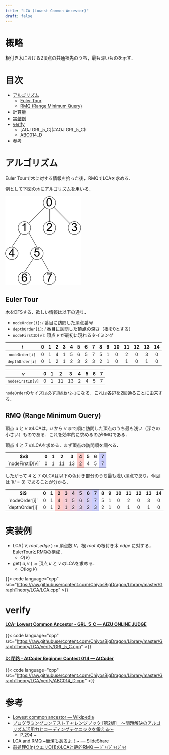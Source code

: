 ```yaml
---
title: "LCA (Lowest Common Ancestor)"
draft: false
---
```


# 概略
根付き木における2頂点の共通祖先のうち，最も深いものを示す．

# 目次
- [アルゴリズム](#アルゴリズム)
    - [Euler Tour](#euler-tour)
    - [RMQ (Range Minimum Query)](#rmq-range-minimum-query)
- [計算量](#計算量)
- [実装例](#実装例)
- [verify](#verify)
    - [AOJ GRL_5_C](#AOJ GRL_5_C)
    - [ABC014_D](#ABC014_D)
- [参考](#参考)

# アルゴリズム
Euler Tourで木に対する情報を拾った後，RMQでLCAを求める．

例として下図の木にアルゴリズムを用いる．

![](./images/tree.png)

## Euler Tour
木をDFSする．欲しい情報は以下の通り．

- `nodeOrder[i]`: $i$ 番目に訪問した頂点番号
- `depthOrder[i]`: $i$ 番目に訪問した頂点の深さ（根を0とする）
- `nodeFirstID[v]`: 頂点 $v$ が最初に現れるタイミング

$i$ | 0 | 1 | 2 | 3 | 4 | 5 | 6 | 7 | 8 | 9 | 10 | 11 | 12 | 13 | 14
:---: | :---: | :---: | :---: | :---: | :---: | :---: | :---: | :---: | :---: | :---: | :---: | :---: | :---: | :---: | :---:
`nodeOrder[i]` | 0 | 1 | 4 | 1 | 5 | 6 | 5 | 7 | 5 | 1 | 0 | 2 | 0 | 3 | 0
`depthOrder[i]` | 0 | 1 | 2 | 1 | 2 | 3 | 2 | 3 | 2 | 1 | 0 | 1 | 0 | 1 | 0

$v$ | 0 | 1 | 2 | 3 | 4 | 5 | 6 | 7
:---: | :---: | :---: | :---: | :---: | :---: | :---: | :---: | :---:
`nodeFirstID[v]` | 0 | 1 | 11 | 13 | 2 | 4 | 5 | 7

`nodeOrder`のサイズは必ず`頂点数*2-1`になる．これは各辺を2回通ることに由来する．

## RMQ (Range Minimum Query)
頂点 $u$ と $v$ のLCAは，$u$ から $v$ まで順に訪問した頂点のうち最も浅い（深さの小さい）ものである．これを効率的に求めるのがRMQである．

頂点 $4$ と $7$ のLCAを求める．まず頂点の訪問順を調べる．

<style type="text/css">
    .tg .tg-c4ww{background-color:#cbcefb;}
    .tg .tg-bolj{background-color:#ffccc9;}
</style>
<table class="tg">
  <tr>
    <th class="tg-c3ow">$v$<br></th>
    <th class="tg-c3ow">0</th>
    <th class="tg-c3ow">1</th>
    <th class="tg-c3ow">2</th>
    <th class="tg-c3ow">3</th>
    <th class="tg-bolj">4<br></th>
    <th class="tg-c3ow">5</th>
    <th class="tg-c3ow">6</th>
    <th class="tg-c4ww">7</th>
  </tr>
  <tr>
    <td class="tg-c3ow">`nodeFirstID[v]`</td>
    <td class="tg-c3ow">0</td>
    <td class="tg-c3ow">1</td>
    <td class="tg-c3ow">11</td>
    <td class="tg-c3ow">13</td>
    <td class="tg-bolj">2<br></td>
    <td class="tg-c3ow">4<br></td>
    <td class="tg-c3ow">5</td>
    <td class="tg-c4ww">7</td>
  </tr>
</table>

したがって $4$ と $7$ のLCAは以下の色付き部分のうち最も浅い頂点であり，今回は $1(i=3)$ であることが分かる．

<style type="text/css">
    .tg{text-align:center;}
    .tg .tg-bolj{background-color:#ffccc9;}
    .tg .tg-nly6{background-color:#f5ccd4;}
    .tg .tg-bhmg{background-color:#eacdde;}
    .tg .tg-wspl{background-color:#e0cde8;}
    .tg .tg-8vju{background-color:#d6cef2;}
    .tg .tg-sh07{background-color:#cbcefb;}
</style>
<table class="tg">
  <tr>
    <th class="tg-c3ow">$i$<br></th>
    <th class="tg-c3ow">0</th>
    <th class="tg-c3ow">1</th>
    <th class="tg-bolj">2</th>
    <th class="tg-nly6">3</th>
    <th class="tg-bhmg">4<br></th>
    <th class="tg-wspl">5</th>
    <th class="tg-8vju">6</th>
    <th class="tg-sh07">7</th>
    <th class="tg-baqh">8</th>
    <th class="tg-baqh">9</th>
    <th class="tg-baqh">10</th>
    <th class="tg-baqh">11</th>
    <th class="tg-baqh">12</th>
    <th class="tg-baqh">13</th>
    <th class="tg-baqh">14</th>
  </tr>
  <tr>
    <td class="tg-c3ow">`nodeOrder[i]`</td>
    <td class="tg-c3ow">0</td>
    <td class="tg-c3ow">1</td>
    <td class="tg-bolj">4</td>
    <td class="tg-nly6">1</td>
    <td class="tg-bhmg">5</td>
    <td class="tg-wspl">6</td>
    <td class="tg-8vju">5</td>
    <td class="tg-sh07">7</td>
    <td class="tg-baqh">5</td>
    <td class="tg-baqh">1</td>
    <td class="tg-baqh">0</td>
    <td class="tg-baqh">2</td>
    <td class="tg-baqh">0</td>
    <td class="tg-baqh">3</td>
    <td class="tg-baqh">0</td>
  </tr>
  <tr>
    <td class="tg-c3ow">`depthOrder[i]`</td>
    <td class="tg-c3ow">0</td>
    <td class="tg-c3ow">1</td>
    <td class="tg-bolj">2</td>
    <td class="tg-nly6">1</td>
    <td class="tg-bhmg">2</td>
    <td class="tg-wspl">3</td>
    <td class="tg-8vju">2</td>
    <td class="tg-sh07">3</td>
    <td class="tg-baqh">2</td>
    <td class="tg-baqh">1</td>
    <td class="tg-baqh">0</td>
    <td class="tg-baqh">1</td>
    <td class="tg-baqh">0</td>
    <td class="tg-baqh">1</td>
    <td class="tg-baqh">0</td>
  </tr>
</table>

# 実装例

- LCA( $V,root,edge$ ) := 頂点数 $V$，根 $root$ の根付き木 $edge$ に対する，EulerTourとRMQの構成．
    - $O(V)$
- get( $u,v$ ) := 頂点 $u$ と $v$ のLCAを求める．
    - $O(\log{V})$

{{< code language="cpp" src="https://raw.githubusercontent.com/ChiyosBigDragon/Library/master/GraphTheory/LCA/LCA.cpp" >}}

# verify
<h4 id="AOJ GRL_5_C"><a href="https://onlinejudge.u-aizu.ac.jp/problems/GRL_5_C">LCA: Lowest Common Ancestor - GRL_5_C &mdash; AIZU ONLINE JUDGE</a></h4>

{{< code language="cpp" src="https://raw.githubusercontent.com/ChiyosBigDragon/Library/master/GraphTheory/LCA/verify/GRL_5_C.cpp" >}}

<h4 id="ABC014_D"><a href="https://atcoder.jp/contests/abc014/tasks/abc014_4">D: 閉路 - AtCoder Beginner Contest 014 &mdash; AtCoder</a></h4>

{{< code language="cpp" src="https://raw.githubusercontent.com/ChiyosBigDragon/Library/master/GraphTheory/LCA/verify/ABC014_D.cpp" >}}

# 参考
- [Lowest common ancestor &mdash; Wikipedia](https://en.wikipedia.org/wiki/Lowest_common_ancestor)
- <a target="_blank" href="https://www.amazon.co.jp/gp/product/4839941068/ref=as_li_tl?ie=UTF8&camp=247&creative=1211&creativeASIN=4839941068&linkCode=as2&tag=chiyosbigdrag-22&linkId=951fa29af799762ef87abd1933093da4">プログラミングコンテストチャレンジブック [第2版]　～問題解決のアルゴリズム活用力とコーディングテクニックを鍛える～</a><img src="//ir-jp.amazon-adsystem.com/e/ir?t=chiyosbigdrag-22&l=am2&o=9&a=4839941068" width="1" height="1" border="0" alt="" style="border:none !important; margin:0px !important;" />
    - P.294 ~
- [LCA and RMQ ~簡潔もあるよ！~ &mdash; SlideShare](https://www.slideshare.net/yumainoue965/lca-and-rmq)
- [前処理O(n)クエリO(1)のLCAと静的RMQ &mdash; ｼﾞｮｲｼﾞｮｲｼﾞｮｲ](http://joisino.hatenablog.com/entry/2017/08/13/210000)
